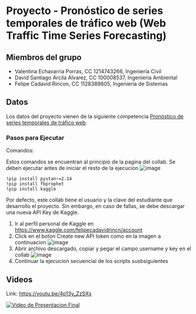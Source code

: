 # Proyecto - Pronóstico de series temporales de tráfico web (Web Traffic Time Series Forecasting)

## Miembros del grupo

- Valentina  Echavarria Porras, CC 1214743266, Ingeniería Civil
- David Santiago Arcila Alvarez, CC 100008537, Ingeniería Ambiental
- Felipe Cadavid Rincon, CC 1128389605, Ingeniería de Sistemas

## Datos

Los datos del proyecto vienen de la siguiente competencia [Pronóstico de series temporales de tráfico web](https://www.kaggle.com/competitions/web-traffic-time-series-forecasting).


### Pasos para Ejecutar

Comandos:

Estos comandos se encuentran al principio de la pagina del collab. Se deben ejecutar antes de iniciar el resto de la ejecucion
![image](https://user-images.githubusercontent.com/21183230/201499375-b3d6ba4a-2caa-4dd1-bb41-ad428f272a4c.png)


```
!pip install pystan~=2.14
!pip install fbprophet
!pip install kaggle
```

Por defecto, este collab tiene el usuario y la clave del estudiante que desarrollo el proyecto. Sin embargo, en caso de fallas, se debe descargar una nueva API Key de Kaggle.

1. Ir al perfil personal de Kaggle en https://www.kaggle.com/felipecadavidrincn/account 
2. Click en el boton Create new API token como en la imagen a continuacion
![image](https://user-images.githubusercontent.com/21183230/201499443-0dd63fc8-821b-4469-a899-9c6d10152e7e.png)
3. Abrir archivo descargado, copiar y pegar el campo username y key en el collab
![image](https://user-images.githubusercontent.com/21183230/201499472-30ba9dbf-4008-49db-88bd-f377df949f59.png)
4. Continuar la ejecucion secuencial de los scripts susbsiguientes

## Videos

Link: https://youtu.be/4p13y_ZzSXs

[![Video de Presentacion Final](https://img.youtube.com/vi/4p13y_ZzSXs/0.jpg)](https://www.youtube.com/watch?v=4p13y_ZzSXs)


